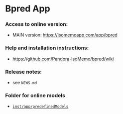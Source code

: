 # Bpred App

### Access to online version:
- MAIN version: https://isomemoapp.com/app/bpred

### Help and installation instructions:
- https://github.com/Pandora-IsoMemo/bpred/wiki

### Release notes:
- see `NEWS.md`

### Folder for online models
- [`inst/app/predefinedModels`](https://github.com/Pandora-IsoMemo/bpred/tree/main/inst/app/predefinedModels)
